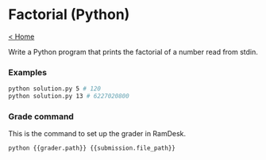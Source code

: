 # Factorial (Python)

[< Home](../../README.md)

Write a Python program that prints the factorial of a number read from stdin.


### Examples

```bash
python solution.py 5 # 120
python solution.py 13 # 6227020800
```


### Grade command

This is the command to set up the grader in RamDesk.

```bash
python {{grader.path}} {{submission.file_path}}
```
